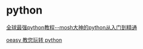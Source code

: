 # python

[全球最强python教程--mosh大神的python从入门到精通](https://www.bilibili.com/video/BV1ng4y1i7Uk/)

[oeasy 教您玩转 python](https://www.lanqiao.cn/courses/3584)
